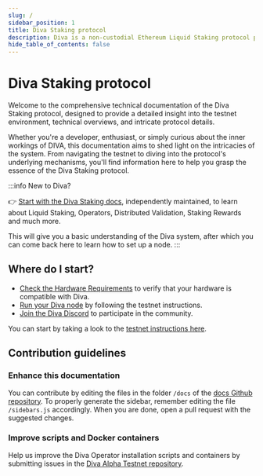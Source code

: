 ```yaml
---
slug: /
sidebar_position: 1
title: Diva Staking protocol
description: Diva is a non-custodial Ethereum Liquid Staking protocol powered by Distributed Validator Technology (DVT).
hide_table_of_contents: false
---
```


# Diva Staking protocol

Welcome to the comprehensive technical documentation of the Diva Staking protocol, designed to provide a detailed insight into the testnet environment, technical overviews, and intricate protocol details.

Whether you're a developer, enthusiast, or simply curious about the inner workings of DIVA, this documentation aims to shed light on the intricacies of the system. From navigating the testnet to diving into the protocol's underlying mechanisms, you'll find information here to help you grasp the essence of the Diva Staking protocol.

:::info New to Diva?

👉 [Start with the Diva Staking docs](https://docs.staking.foundation), independently maintained, to learn about Liquid Staking, Operators, Distributed Validation, Staking Rewards and much more.

This will give you a basic understanding of the Diva system, after which you can come back here to learn how to set up a node.
:::


## Where do I start?

- [Check the Hardware Requirements](testnet/hardware/intro) to verify that your hardware is compatible with Diva.
- [Run your Diva node](testnet/install) by following the testnet instructions.
- [Join the Diva Discord](https://discord.gg/diva) to participate in the community.

You can start by taking a look to the [testnet instructions here](testnet/intro).

## Contribution guidelines

### Enhance this documentation

You can contribute by editing the files in the folder `/docs` of the [docs Github repository](https://github.com/shamirlabs/docs). To properly generate the sidebar, remember editing the file `/sidebars.js` accordingly. When you are done, open a pull request with the suggested changes.

### Improve scripts and Docker containers

Help us improve the Diva Operator installation scripts and containers by submitting issues in the [Diva Alpha Testnet repository](https://github.com/shamirlabs/diva-alpha-net).
